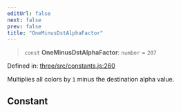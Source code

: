 ```yaml
---
editUrl: false
next: false
prev: false
title: "OneMinusDstAlphaFactor"
---
```


> `const` **OneMinusDstAlphaFactor**: `number` = `207`

Defined in: [three/src/constants.js:260](https://github.com/DefinitelyMaybe/three-i18n/blob/fa57b79433d1c349ffb23a78727299c8d4190136/three/src/constants.js#L260)

Multiplies all colors by `1` minus the destination alpha value.

## Constant
